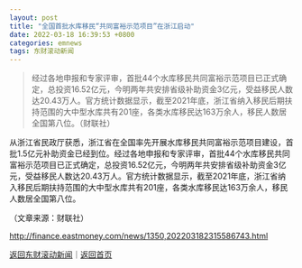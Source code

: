 ```yaml
---
layout: post
title: "全国首批水库移民“共同富裕示范项目”在浙江启动"
date: 2022-03-18 16:39:53 +0800
categories: emnews
tags: 东财滚动新闻
---
```

> 经过各地申报和专家评审，首批44个水库移民共同富裕示范项目已正式确定，总投资16.52亿元，今明两年共安排省级补助资金3亿元，受益移民人数达20.43万人。官方统计数据显示，截至2021年底，浙江省纳入移民后期扶持范围的大中型水库共有201座，各类水库移民达163万余人，移民人数居全国第八位。（财联社）

<p>从浙江省民政厅获悉，浙江省在全国率先开展水库移民共同富裕示范项目建设，首批1.5亿元补助资金已经到位。经过各地申报和专家评审，首批44个水库移民共同富裕示范项目已正式确定，总投资16.52亿元，今明两年共安排省级补助资金3亿元，受益移民人数达20.43万人。官方统计数据显示，截至2021年底，浙江省纳入移民后期扶持范围的大中型水库共有201座，各类水库移民达163万余人，移民人数居全国第八位。</p><p class="em_media">（文章来源：财联社）</p>

<http://finance.eastmoney.com/news/1350,202203182315586743.html>

[返回东财滚动新闻](//finews.withounder.com/emnews/)｜[返回首页](//finews.withounder.com/)